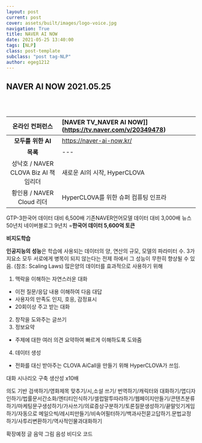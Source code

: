 ```yaml
---
layout: post
current: post
cover: assets/built/images/logo-voice.jpg
navigation: True
title: NAVER AI NOW
date: 2021-05-25 13:40:00
tags: [NLP]
class: post-template
subclass: "post tag-NLP"
author: egeg1212
---
```


## NAVER AI NOW 2021.05.25

<br><br>

|         **온라인 컨퍼런스**          | [NAVER TV_NAVER AI NOW]](https://tv.naver.com/v/20349478) |
| :----------------------------------: | :-------------------------------------------------------- |
|          **모두를 위한 AI**          | <https://naver-ai-now.kr/>                                |
|               **목록**               | ---                                                       |
| 성낙호 / NAVER CLOVA Biz AI 책임리더 | 새로운 AI의 시작, HyperCLOVA                              |
|      황인용 / NAVER Cloud 리더       | HyperCLOVA를 위한 슈퍼 컴퓨팅 인프라                      |

GTP-3한국어 데이터 대비 6,500배
기존NAVER언어모델 데이터 대비 3,000배
뉴스 50년치
네이버블로그 9년치
=**한국어 데이터 5,600억 토큰**

**비지도학습**

**인공지능의 성능**은
학습에 사용되는 데이터의 양,
연산의 규모,
모델의 파라미터 수.
3가지요소 모두 서로에게 병목이 되지 않는다는 전제 하에서
그 성능이 무한히 향상될 수 있음. (참조: Scaling Laws)
많은양의 데이터를 효과적으로 사용하기 위해

1. 맥락을 이해하는 자연스러운 대화

- 이전 질문/응답 내용 이해하여 다음 대답
- 사용자의 만족도 인지, 호응, 감정표시
- 20회이상 주고 받는 대화

2. 창작을 도와주는 글쓰기
3. 정보요약

- 주제에 대한 여러 의견 요약하여 빠르게 이해하도록 도와줌

4. 데이터 생성

- 전화를 대신 받아주는 CLOVA AiCall을 만들기 위해 HyperCLOVA가 쓰임.

대화 시나리오 구축 생산성 x10배

의도 기반 검색하기/영화제목 맞추기/시,소설 쓰기/ 번역하기/캐릭터와 대화하기/앱디자인하기/법률문서간소화/엔티티인식하기/셀럽말투따라하기/웹페이지만들기/콘텐츠분류하기/마케팅문구생성하기/가사쓰기/의료증상구분하기/토론질문생성하기/끝말잇기게임하기/자동으로 메일으씩/레시피만들기/비속어필터하기/백과사전묻고답하기.문법교정하기/사투리변환하기/역사적인물과대화하기

확장예정
글 음악 그림 음성 비디오 코드
